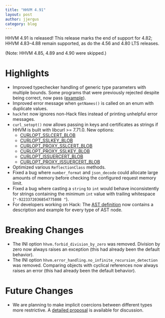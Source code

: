 ```yaml
---
title: "HHVM 4.91"
layout: post
author: jjergus
category: blog
---
```


HHVM 4.91 is released! This release marks the end of support for 4.82;
HHVM 4.83&ndash;4.88 remain supported, as do the 4.56 and 4.80 LTS releases.

(Note: HHVM 4.85, 4.89 and 4.90 were skipped.)

# Highlights

- Improved typechecker handling of generic type parameters with multiple bounds.
  Some programs that were previously rejected despite being correct, now pass
  ([example](https://github.com/facebook/hhvm/commit/0a6eafc12b93686565319acb5e1fef3d0ecc3afe#diff-f011324c4e48b5af8a493dbd35ea445abe8bb5203f2624102779e52682b08781)).
- Improved error message when `getNames()` is called on an enum with duplicate
  values.
- `hackfmt` now ignores non-Hack files instead of printing unhelpful error
  messages.
- `curl_setopt()` now allows passing in keys and certificates as strings if HHVM
  is built with libcurl >= 7.71.0. New options:
  - [CURLOPT_SSLCERT_BLOB](https://curl.se/libcurl/c/CURLOPT_SSLCERT_BLOB.html)
  - [CURLOPT_SSLKEY_BLOB](https://curl.se/libcurl/c/CURLOPT_SSLKEY_BLOB.html)
  - [CURLOPT_PROXY_SSLCERT_BLOB](https://curl.se/libcurl/c/CURLOPT_PROXY_SSLCERT_BLOB.html)
  - [CURLOPT_PROXY_SSLKEY_BLOB](https://curl.se/libcurl/c/CURLOPT_PROXY_SSLKEY_BLOB.html)
  - [CURLOPT_ISSUERCERT_BLOB](https://curl.se/libcurl/c/CURLOPT_ISSUERCERT_BLOB.html)
  - [CURLOPT_PROXY_ISSUERCERT_BLOB](https://curl.se/libcurl/c/CURLOPT_PROXY_ISSUERCERT_BLOB.html)
- Optimized various `ReflectionClass` methods.
- Fixed a bug where `number_format` and `json_decode` could allocate large
  amounts of memory before checking the configured request memory limit.
- Fixed a bug where casting a `string` to `int` would behave inconsistently for
  strings containing the minimum `int` value with trailing whitespace
  (`"-9223372036854775808 "`).
- For developers working on Hack: The
  [AST definition](https://github.com/facebook/hhvm/blob/HHVM-4.91.0/hphp/hack/src/annotated_ast/aast.ml)
  now contains a description and example for every type of AST node.

# Breaking Changes

- The INI option `hhvm.forbid_division_by_zero` was removed. Division by zero
  now always raises an exception (this had already been the default behavior).
- The INI option `hhvm.error_handling.no_infinite_recursion_detection` was
  removed. Comparing objects with cyclical references now always raises an
  error (this had already been the default behavior).

# Future Changes

- We are planning to make implicit coercions between different types more
  restrictive.
  A [detailed proposal](https://github.com/facebook/hhvm/discussions/8792)
  is available for discussion.

